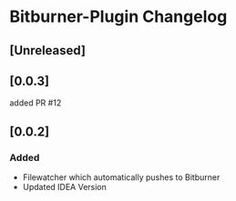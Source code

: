 <!-- Keep a Changelog guide -> https://keepachangelog.com -->

# Bitburner-Plugin Changelog

## [Unreleased]

## [0.0.3]
added PR #12

## [0.0.2]
### Added
- Filewatcher which automatically pushes to Bitburner
- Updated IDEA Version